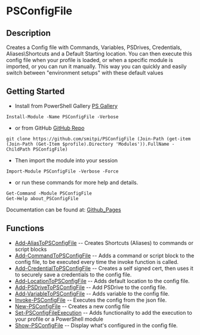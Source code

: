 # PSConfigFile
 
## Description
Creates a Config file with Commands, Variables, PSDrives, Credentials, Aliases\Shortcuts and a Default Starting location. You can then execute this config file when your profile is loaded, or when a specific module is imported, or you can run it manually. This way you can quickly and easily switch between "environment setups" with these default values
 
## Getting Started
- Install from PowerShell Gallery [PS Gallery](https://www.powershellgallery.com/packages/PSConfigFile)
```
Install-Module -Name PSConfigFile -Verbose
```
- or from GitHub [GitHub Repo](https://github.com/smitpi/PSConfigFile)
```
git clone https://github.com/smitpi/PSConfigFile (Join-Path (get-item (Join-Path (Get-Item $profile).Directory 'Modules')).FullName -ChildPath PSConfigFile)
```
- Then import the module into your session
```
Import-Module PSConfigFile -Verbose -Force
```
- or run these commands for more help and details.
```
Get-Command -Module PSConfigFile
Get-Help about_PSConfigFile
```
Documentation can be found at: [Github_Pages](https://smitpi.github.io/PSConfigFile)
 
## Functions
- [Add-AliasToPSConfigFile](https://smitpi.github.io/PSConfigFile/#Add-AliasToPSConfigFile) -- Creates Shortcuts (Aliases) to commands or script blocks
- [Add-CommandToPSConfigFile](https://smitpi.github.io/PSConfigFile/#Add-CommandToPSConfigFile) -- Adds a command or script block to the config file, to be executed every time the invoke function is called.
- [Add-CredentialToPSConfigFile](https://smitpi.github.io/PSConfigFile/#Add-CredentialToPSConfigFile) -- Creates a self signed cert, then uses it to securely save a credentials to the config file.
- [Add-LocationToPSConfigFile](https://smitpi.github.io/PSConfigFile/#Add-LocationToPSConfigFile) -- Adds default location to the config file.
- [Add-PSDriveToPSConfigFile](https://smitpi.github.io/PSConfigFile/#Add-PSDriveToPSConfigFile) -- Add PSDrive to the config file.
- [Add-VariableToPSConfigFile](https://smitpi.github.io/PSConfigFile/#Add-VariableToPSConfigFile) -- Adds variable to the config file.
- [Invoke-PSConfigFile](https://smitpi.github.io/PSConfigFile/#Invoke-PSConfigFile) -- Executes the config from the json file.
- [New-PSConfigFile](https://smitpi.github.io/PSConfigFile/#New-PSConfigFile) -- Creates a new config file
- [Set-PSConfigFileExecution](https://smitpi.github.io/PSConfigFile/#Set-PSConfigFileExecution) -- Adds functionality to add the execution to your profile or a PowerShell module
- [Show-PSConfigFile](https://smitpi.github.io/PSConfigFile/#Show-PSConfigFile) -- Display what's configured in the config file.
